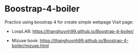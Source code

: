 # Boostrap-4-boiler
Practice using boostrap 4 for create simple webpage
Visit page:

- LoopLAB: https://thanghuynh99.github.io/Boostrap-4-boiler/

- Mizuxe book: https://thanghuynh99.github.io/Boostrap-4-boiler/mizuxe.html
